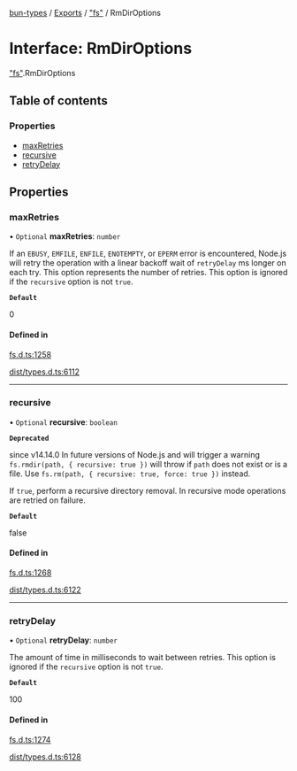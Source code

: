 [bun-types](https://github.com/oven-sh/bun-types/blob/master/api-docs/README.md) / [Exports](https://github.com/oven-sh/bun-types/blob/master/api-docs/modules.md) / ["fs"](https://github.com/oven-sh/bun-types/blob/master/api-docs/modules/fs_.md) / RmDirOptions

# Interface: RmDirOptions

["fs"](https://github.com/oven-sh/bun-types/blob/master/api-docs/modules/fs_.md).RmDirOptions

## Table of contents

### Properties

- [maxRetries](https://github.com/oven-sh/bun-types/blob/master/api-docs/interfaces/fs_.RmDirOptions.md#maxretries)
- [recursive](https://github.com/oven-sh/bun-types/blob/master/api-docs/interfaces/fs_.RmDirOptions.md#recursive)
- [retryDelay](https://github.com/oven-sh/bun-types/blob/master/api-docs/interfaces/fs_.RmDirOptions.md#retrydelay)

## Properties

### maxRetries

• `Optional` **maxRetries**: `number`

If an `EBUSY`, `EMFILE`, `ENFILE`, `ENOTEMPTY`, or
`EPERM` error is encountered, Node.js will retry the operation with a linear
backoff wait of `retryDelay` ms longer on each try. This option represents the
number of retries. This option is ignored if the `recursive` option is not
`true`.

**`Default`**

0

#### Defined in

[fs.d.ts:1258](https://github.com/valgaze/bun-types/blob/6f8dbf8/fs.d.ts#L1258)

[dist/types.d.ts:6112](https://github.com/valgaze/bun-types/blob/6f8dbf8/dist/types.d.ts#L6112)

___

### recursive

• `Optional` **recursive**: `boolean`

**`Deprecated`**

since v14.14.0 In future versions of Node.js and will trigger a warning
`fs.rmdir(path, { recursive: true })` will throw if `path` does not exist or is a file.
Use `fs.rm(path, { recursive: true, force: true })` instead.

If `true`, perform a recursive directory removal. In
recursive mode operations are retried on failure.

**`Default`**

false

#### Defined in

[fs.d.ts:1268](https://github.com/valgaze/bun-types/blob/6f8dbf8/fs.d.ts#L1268)

[dist/types.d.ts:6122](https://github.com/valgaze/bun-types/blob/6f8dbf8/dist/types.d.ts#L6122)

___

### retryDelay

• `Optional` **retryDelay**: `number`

The amount of time in milliseconds to wait between retries.
This option is ignored if the `recursive` option is not `true`.

**`Default`**

100

#### Defined in

[fs.d.ts:1274](https://github.com/valgaze/bun-types/blob/6f8dbf8/fs.d.ts#L1274)

[dist/types.d.ts:6128](https://github.com/valgaze/bun-types/blob/6f8dbf8/dist/types.d.ts#L6128)
